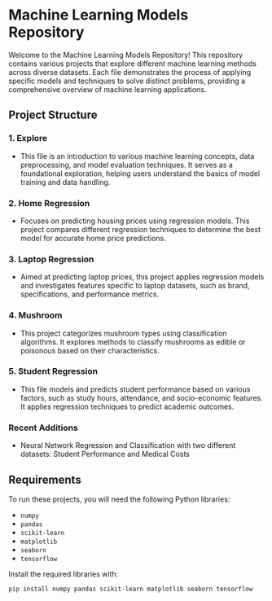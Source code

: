 # Machine Learning Models Repository

Welcome to the Machine Learning Models Repository! This repository contains various projects that explore different machine learning methods across diverse datasets. Each file demonstrates the process of applying specific models and techniques to solve distinct problems, providing a comprehensive overview of machine learning applications.

## Project Structure

### 1. **Explore**
   - This file is an introduction to various machine learning concepts, data preprocessing, and model evaluation techniques. It serves as a foundational exploration, helping users understand the basics of model training and data handling.

### 2. **Home Regression**
   - Focuses on predicting housing prices using regression models. This project compares different regression techniques to determine the best model for accurate home price predictions.

### 3. **Laptop Regression**
   - Aimed at predicting laptop prices, this project applies regression models and investigates features specific to laptop datasets, such as brand, specifications, and performance metrics.

### 4. **Mushroom**
   - This project categorizes mushroom types using classification algorithms. It explores methods to classify mushrooms as edible or poisonous based on their characteristics.

### 5. **Student Regression**
   - This file models and predicts student performance based on various factors, such as study hours, attendance, and socio-economic features. It applies regression techniques to predict academic outcomes.

### Recent Additions
   - Neural Network Regression and Classification with two different datasets: Student Performance and Medical Costs

## Requirements

To run these projects, you will need the following Python libraries:
- `numpy`
- `pandas`
- `scikit-learn`
- `matplotlib`
- `seaborn`
- `tensorflow`

Install the required libraries with:
```bash
pip install numpy pandas scikit-learn matplotlib seaborn tensorflow
